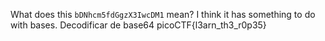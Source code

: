 What does this `bDNhcm5fdGgzX3IwcDM1` mean? I think it has something to do with bases.
Decodificar de base64
picoCTF{l3arn_th3_r0p35}
